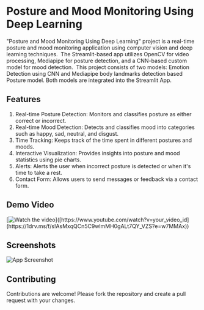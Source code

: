 # Posture and Mood Monitoring Using Deep Learning

"Posture and Mood Monitoring Using Deep Learning" project is a real-time posture and mood monitoring application using computer vision and deep learning techniques. 
The Streamlit-based app utilizes OpenCV for video processing, Mediapipe for posture detection, and a CNN-based custom model for mood detection. 
This project consists of two models: Emotion Detection using CNN and Mediapipe body landmarks detection based Posture model. Both models are integrated into the Streamlit App.

## Features
1. Real-time Posture Detection: Monitors and classifies posture as either correct or incorrect.
2. Real-time Mood Detection: Detects and classifies mood into categories such as happy, sad, neutral, and disgust.
3. Time Tracking: Keeps track of the time spent in different postures and moods.
4. Interactive Visualization: Provides insights into posture and mood statistics using pie charts.
5. Alerts: Alerts the user when incorrect posture is detected or when it's time to take a rest.
6. Contact Form: Allows users to send messages or feedback via a contact form.

## Demo Video
[![Watch the video]([https://img.youtube.com/vi/your_video_id/hqdefault.jpg](https://github.com/Shajar87/Posture-and-Mood-Monitoring-Using-Deep-Learning/blob/main/mood%26posture.png))]([https://www.youtube.com/watch?v=your_video_id](https://1drv.ms/f/s!AsMxqQCn5C9wlmMH0gALt7QY_VZS?e=w7MMAx))

## Screenshots
![App Screenshot](https://github.com/Shajar87/Posture-and-Mood-Monitoring-Using-Deep-Learning/blob/main/mood%26posture.png)

## Contributing
Contributions are welcome! Please fork the repository and create a pull request with your changes.
